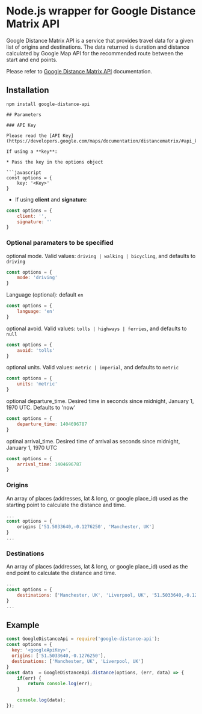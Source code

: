 # Node.js wrapper for Google Distance Matrix API

Google Distance Matrix API is a service that provides travel data for a given list of origins and destinations. The data returned is duration and distance calculated by Google Map API for the recommended route between the start and end points.


Please refer to [Google Distance Matrix API](https://developers.google.com/maps/documentation/distancematrix/) documentation.


## Installation

`npm install google-distance-api`

```
## Parameters

### API Key

Please read the [API Key](https://developers.google.com/maps/documentation/distancematrix/#api_key).

If using a **key**:

* Pass the key in the options object

```javascript
const options = {
    key: '<Key>'
}
```

* If using **client** and **signature**:

```javascript
const options = {
    client: '',
    signature: ''
}
```

### Optional paramaters to be specified

optional mode. Valid values: `driving | walking | bicycling`, and defaults to `driving`

```javascript
const options = {
    mode: 'driving'
}
```

Language (optional): default `en`

```javascript
const options = {
    language: 'en'
}
```

optional avoid. Valid values: `tolls | highways | ferries`, and defaults to `null`

```javascript
const options = {
    avoid: 'tolls'
}
```

optional units. Valid values: `metric | imperial`, and defaults to `metric`

```javascript
const options = {
    units: 'metric'
}
```

optional departure_time. Desired time in seconds since midnight, January 1, 1970 UTC. Defaults to 'now'

```javascript
const options = {
    departure_time: 1404696787
}
```

optinal arrival_time. Desired time of arrival as seconds since midnight, January 1, 1970 UTC

```javascript
const options = {
    arrival_time: 1404696787
}
```

### Origins
An array of places (addresses, lat & long, or google place_id) used as the starting point to calculate the distance and time.
```javascript
...
const options = {
    origins ['51.5033640,-0.1276250', 'Manchester, UK']
}
...
```
### Destinations
An array of places (addresses, lat & long, or google place_id) used as the end point to calculate the distance and time.
```javascript
...
const options = {
    destinations: ['Manchester, UK', 'Liverpool, UK', '51.5033640,-0.1276250']
}
...
```
## Example

```javascript
const GoogleDistanceApi = require('google-distance-api');
const options = {
  key: '<googleApiKey>',
  origins: ['51.5033640,-0.1276250'],
  destinations: ['Manchester, UK', 'Liverpool, UK']
}
const data  = GoogleDistanceApi.distance(options, (err, data) => {
    if(err) {
        return console.log(err);
    }

    console.log(data);
});
